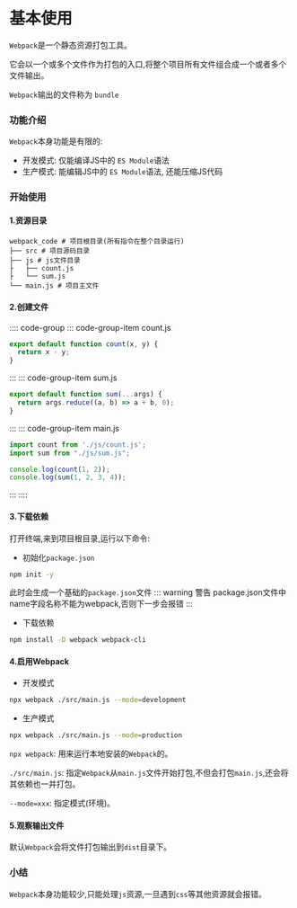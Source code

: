<h1>基本使用</h1>

`Webpack`是一个静态资源打包工具。

它会以一个或多个文件作为打包的入口,将整个项目所有文件组合成一个或者多个文件输出。

`Webpack`输出的文件称为 `bundle`

### 功能介绍

`Webpack`本身功能是有限的:

* 开发模式: 仅能编译JS中的 `ES Module`语法
* 生产模式: 能编辑JS中的 `ES Module`语法, 还能压缩JS代码

### 开始使用

#### 1.资源目录

```
webpack_code # 项目根目录(所有指令在整个目录运行)
├── src # 项目源码目录
├── js # js文件目录
├   ├── count.js
├   └── sum.js
└── main.js # 项目主文件
```

#### 2.创建文件
:::: code-group
::: code-group-item count.js
```javascript title="count.js"
export default function count(x, y) {
  return x - y;
}


```
:::
::: code-group-item sum.js
```javascript title="sum.js"
export default function sum(...args) {
  return args.reduce((a, b) => a + b, 0);
}


```
:::
::: code-group-item main.js
```javascript title="main.js"
import count from './js/count.js';
import sum from "./js/sum.js";

console.log(count(1, 2));
console.log(sum(1, 2, 3, 4));
```
:::
::::
#### 3.下载依赖
打开终端,来到项目根目录,运行以下命令:
* 初始化`package.json`
```bash
npm init -y
```
此时会生成一个基础的`package.json`文件
::: warning 警告
package.json文件中name字段名称不能为webpack,否则下一步会报错
:::
* 下载依赖
```bash
npm install -D webpack webpack-cli
```
#### 4.启用Webpack
* 开发模式
```bash
npx webpack ./src/main.js --mode=development
```
* 生产模式
```bash
npx webpack ./src/main.js --mode=production
```
`npx webpack`: 用来运行本地安装的`Webpack`的。

`./src/main.js`: 指定`Webpack`从`main.js`文件开始打包,不但会打包`main.js`,还会将其依赖也一并打包。

`--mode=xxx`: 指定模式(环境)。
#### 5.观察输出文件
默认`Webpack`会将文件打包输出到`dist`目录下。
### 小结
`Webpack`本身功能较少,只能处理`js`资源,一旦遇到`css`等其他资源就会报错。

